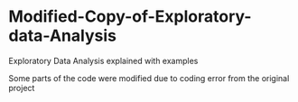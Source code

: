 # Modified-Copy-of-Exploratory-data-Analysis
Exploratory Data Analysis explained with examples

Some parts of the code were modified due to coding error from the original project

